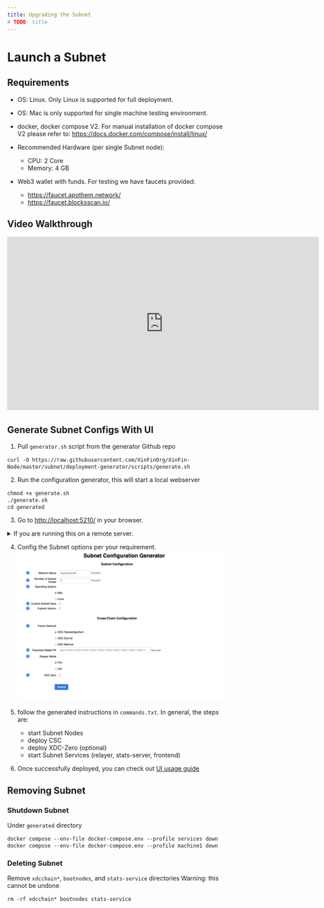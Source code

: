 ```yaml
---
title: Upgrading the Subnet
# TODO: title
---
```


# Launch a Subnet

## Requirements
  - OS: Linux. Only Linux is supported for full deployment.

  - OS: Mac is only supported for single machine testing environment.
  
  - docker, docker compose V2. For manual installation of docker compose V2 please refer to: https://docs.docker.com/compose/install/linux/
  
  - Recommended Hardware (per single Subnet node):
    - CPU: 2 Core
    - Memory: 4 GB

  - Web3 wallet with funds. For testing we have faucets provided:
    - https://faucet.apothem.network/ 
    - https://faucet.blocksscan.io/

## Video Walkthrough
<iframe width="720" height="400" src="https://www.youtube.com/embed/m-sPbMrB8ow" frameborder="0" allow="fullscreen"></iframe>

## Generate Subnet Configs With UI

  1. Pull `generator.sh` script from the generator Github repo
  ```
  curl -O https://raw.githubusercontent.com/XinFinOrg/XinFin-Node/master/subnet/deployment-generator/scripts/generate.sh
  ```
  
  2. Run the configuration generator, this will start a local webserver
  ```
  chmod +x generate.sh
  ./generate.sh
  cd generated
  ```

  3. Go to [http://localhost:5210/](http://localhost:5210) in your browser.
  <details>
  <summary>If you are running this on a remote server.</summary>
  <p>
    first use ssh tunnel: <code>ssh -N -L localhost:5210:localhost:5210 USERNAME@IP_ADDRESS -i SERVER_KEY_FILE</code>
  </p>
  </details>


  4. Config the Subnet options per your requirement.
  ![UI](../img/ui.png)

  5. follow the generated instructions in `commands.txt`. In general, the steps are:
      - start Subnet Nodes
      - deploy CSC
      - deploy XDC-Zero (optional)
      - start Subnet Services (relayer, stats-server, frontend)

  6. Once successfully deployed, you can check out [UI usage guide](../usage/ui/1_homepage.md)

## Removing Subnet

  ### Shutdown Subnet
  Under `generated` directory
  ```
  docker compose --env-file docker-compose.env --profile services down 
  docker compose --env-file docker-compose.env --profile machine1 down
  ```

  ### Deleting Subnet 
  Remove `xdcchain*`, `bootnodes`, and `stats-service` directories
  Warning: this cannot be undone
  ``` 
  rm -rf xdcchain* bootnodes stats-service
  ```
